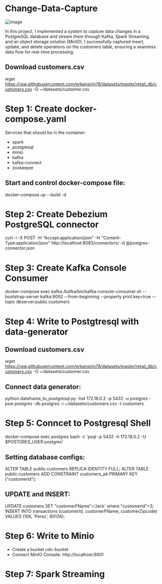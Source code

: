 # Change-Data-Capture

![image](https://github.com/user-attachments/assets/1ba427c0-a843-4010-bc34-65a1b59acf2f)

In this project, I implemented a system to capture data changes in a PostgreSQL database and stream them through Kafka, Spark Streaming, and an object storage solution (MinIO).
I successfully captured insert, update, and delete operations on the customers table, ensuring a seamless data flow for real-time processing.

## Download customers.csv
wget https://raw.githubusercontent.com/erkansirin78/datasets/master/retail_db/customers.csv -O ~/datasets/customer.csv

# Step 1: Create docker-compose.yaml

Services that should be in the container:

- spark
- postgresql
- minio
- kafka
- kafka-connect
- zookeeper

## Start and control docker-compose file:
docker-compose up --build -d

# Step 2: Create Debezium PostgreSQL connector
curl -i -X POST -H "Accept:application/json" -H "Content-Type:application/json" http://localhost:8083/connectors/ -d @postgres-connector.json

# Step 3: Create Kafka Console Consumer
docker-compose exec kafka /kafka/bin/kafka-console-consumer.sh --bootstrap-server kafka:9092 --from-beginning --property print.key=true --topic dbserver.public.customers

# Step 4: Write to Postgtresql with data-generator

## Download customers.csv
wget https://raw.githubusercontent.com/erkansirin78/datasets/master/retail_db/customers.csv -O ~/datasets/customer.csv

## Connect data generator:
python dataframe_to_postgresql.py -hst 172.18.0.2 -p 5432 -u postgres -psw postgres -db postgres -i ~/datasets/customers.csv -t customers

# Step 5: Conncet to Postgresql Shell
docker-compose exec postgres bash -c 'psql -p 5432 -h 172.18.0.2 -U $POSTGRES_USER postgres'

## Setting database configs:
ALTER TABLE public.customers REPLICA IDENTITY FULL;
ALTER TABLE public.customers ADD CONSTRAINT customers_pk PRIMARY KEY ("customerId");

## UPDATE and INSERT:
UPDATE customers SET "customerFName"='Jack' where "customerId"=3;
INSERT INTO transactions (customerId, customerFName, customerZipcode)
VALUES (106, 'Perez', 80126);

# Step 6: Write to Minio
- Create a bucket cdc-bucket
- Connect MinIO Console: http://localhost:9001

# Step 7: Spark Streaming



